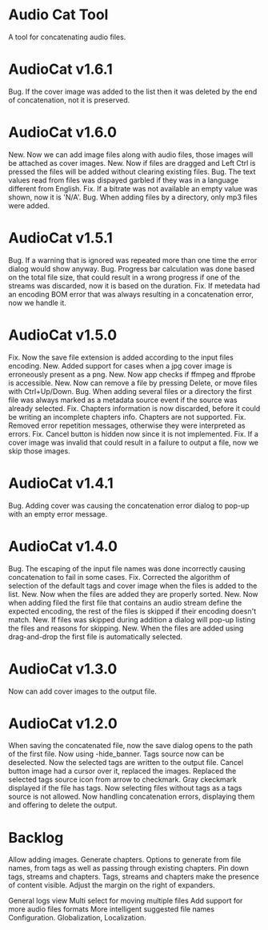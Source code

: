 ﻿# Audio Cat Tool 

A tool for concatenating audio files.

AudioCat v1.6.1
===============
Bug. If the cover image was added to the list then it was deleted by the end of concatenation, not it is preserved.

AudioCat v1.6.0
===============
New. Now we can add image files along with audio files, those images will be attached as cover images. 
New. Now if files are dragged and Left Ctrl is pressed the files will be added without clearing existing files.
Bug. The text values read from files was dispayed garbled if they was in a language different from English.
Fix. If a bitrate was not available an empty value was shown, now it is 'N/A'.
Bug. When adding files by a directory, only mp3 files were added.

AudioCat v1.5.1
===============
Bug. If a warning that is ignored was repeated more than one time the error dialog would show anyway.
Bug. Progress bar calculation was done based on the total file size, that could result in a wrong progress if one of the streams was discarded, now it is based on the duration.
Fix. If metedata had an encoding BOM error that was always resulting in a concatenation error, now we handle it.

AudioCat v1.5.0
===============
Fix. Now the save file extension is added according to the input files encoding.
New. Added support for cases when a jpg cover image is erroneously present as a png.
New. Now app checks if ffmpeg and ffprobe is accessible.
New. Now can remove a file by pressing Delete, or move files with Ctrl+Up/Down.
Bug. When adding several files or a directory the first file was always marked as a metadata source event if the source was already selected.
Fix. Chapters information is now discarded, before it could be writing an incomplete chapters info. Chapters are not supported.
Fix. Removed error repetition messages, otherwise they were interpreted as errors.
Fix. Cancel button is hidden now since it is not implemented.
Fix. If a cover image was invalid that could result in a failure to output a file, now we skip those images.

AudioCat v1.4.1
===============
Bug. Adding cover was causing the concatenation error dialog to pop-up with an empty error message.

AudioCat v1.4.0
===============
Bug. The escaping of the input file names was done incorrectly causing concatenation to fail in some cases.
Fix. Corrected the algorithm of selection of the default tags and cover image when the files is added to the list.
New. Now when the files are added they are properly sorted.
New. Now when adding filed the first file that contains an audio stream define the expected encoding, the rest of the files is skipped if their encoding doesn't match.
New. If files was skipped during addition a dialog will pop-up listing the files and reasons for skipping.
New. When the files are added using drag-and-drop the first file is automatically selected.

AudioCat v1.3.0
===============
Now can add cover images to the output file.

AudioCat v1.2.0
===============
When saving the concatenated file, now the save dialog opens to the path of the first file.
Now using -hide_banner.
Tags source now can be deselected.
Now the selected tags are written to the output file.
Cancel button image had a cursor over it, replaced the images.
Replaced the selected tags source icon from arrow to checkmark.
Gray ckeckmark displayed if the file has tags. 
Now selecting files without tags as a tags source is not allowed.
Now handling concatenation errors, displaying them and offering to delete the output.


Backlog
=======

Allow adding images.
Generate chapters. Options to generate from file names, from tags as well as passing through existing chapters.
Pin down tags, streams and chapters.
Tags, streams and chapters make the presence of content visible.
Adjust the margin on the right of expanders.

General logs view
Multi select for moving multiple files
Add support for more audio files formats
More intelligent suggested file names
Configuration.
Globalization, Localization.
